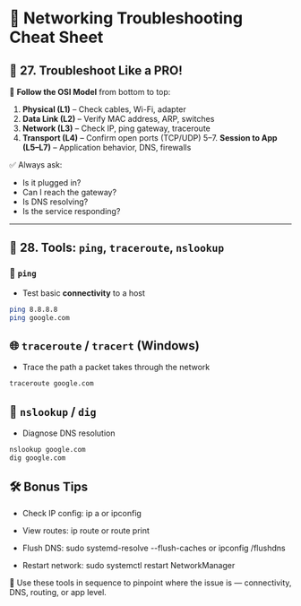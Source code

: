 # 🧰 Networking Troubleshooting Cheat Sheet

## 🧠 27. Troubleshoot Like a PRO!

🔁 **Follow the OSI Model** from bottom to top:

1. **Physical (L1)** – Check cables, Wi-Fi, adapter
2. **Data Link (L2)** – Verify MAC address, ARP, switches
3. **Network (L3)** – Check IP, ping gateway, traceroute
4. **Transport (L4)** – Confirm open ports (TCP/UDP)
5–7. **Session to App (L5–L7)** – Application behavior, DNS, firewalls

✅ Always ask:
- Is it plugged in?
- Can I reach the gateway?
- Is DNS resolving?
- Is the service responding?

---

## 📡 28. Tools: `ping`, `traceroute`, `nslookup`

### 📍 `ping`
- Test basic **connectivity** to a host  
```bash
ping 8.8.8.8
ping google.com
```

## 🌐 `traceroute` / `tracert` (Windows)
- Trace the path a packet takes through the network
```bash
traceroute google.com
```

## 🔎 `nslookup` / `dig`
- Diagnose DNS resolution
```bash
nslookup google.com
dig google.com
```

## 🛠 Bonus Tips
- Check IP config: ip a or ipconfig

- View routes: ip route or route print

- Flush DNS: sudo systemd-resolve --flush-caches or ipconfig /flushdns

- Restart network: sudo systemctl restart NetworkManager

📌 Use these tools in sequence to pinpoint where the issue is — connectivity, DNS, routing, or app level.